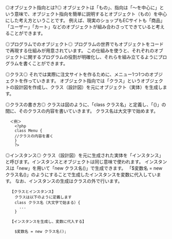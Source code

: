 ◎オブジェクト指向とは?◎
オブジェクトは「もの」、指向は「〜を中心に」という意味で、オブジェクト指向を簡単に説明するとオブジェクト（もの）を中心にした考え方ということです。
例えば、現実のショップもECサイトも「商品」「ユーザー」「カート」などのオブジェクトが組み合わさってできていると考えることができます。

◎プログラムでのオブジェクト◎
プログラムの世界でもオブジェクトをコードで再現する仕組みが用意されています。
この仕組みを使うと、それぞれのオブジェクトに関するプログラムの役割が明確化し、それらを組み立てるようにプログラムを書くことができます。

◎クラス◎
それでは実際に注文サイトを作るために、メニュー1つ1つのオブジェクトを作っていきます。
オブジェクト指向では「クラス」というオブジェクトの設計図を作成し、クラス（設計図）を元にオブジェクト（実体）を生成します。

◎クラスの書き方◎
クラスは図のように、「class クラス名」と定義し、「{}」の間に、そのクラスの内容を書いていきます。
クラス名は大文字で始めます。

      ＜例＞
        <?php
        class Menu {
        //クラスの内容を書く
        }
        ?>
        
◎インスタンス◎
クラス（設計図）を元に生成された実体を「インスタンス」と呼びます。インスタンスとオブジェクトは同じ意味で使われます。
インスタンスは「new」を用いて「new クラス名()」で生成できます。
「$変数名 = new クラス名()」のようにすることで生成したインスタンスを変数に代入しています。
なお、インスタンスの生成はクラスの外で行います。

      【クラスとインスタンス】
        クラスは以下のように定義します
        class クラス名（大文字で始まる）{
          ...  
        }

      【インスタンスを生成し、変数に代入する】

        $変数名 = new クラス名();
        
        
